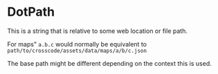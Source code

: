 # DotPath

This is a string that is relative to some web location or file path.

For maps" `a.b.c` would normally be equivalent to `path/to/crosscode/assets/data/maps/a/b/c.json`

The base path might be different depending on the context this is used.